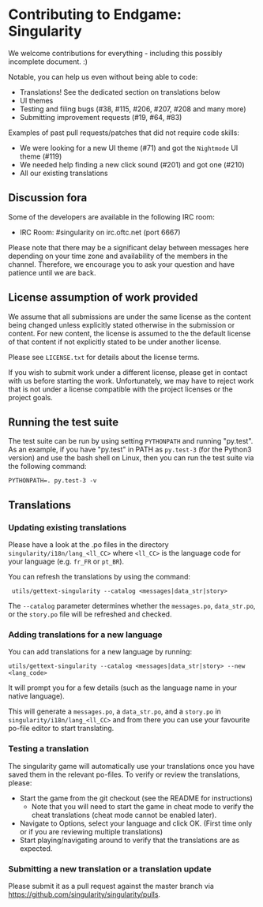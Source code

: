 # Contributing to Endgame: Singularity

We welcome contributions for everything - including this possibly
incomplete document.  :)

Notable, you can help us even without being able to code:

 * Translations! See the dedicated section on translations below
 * UI themes
 * Testing and filing bugs (#38, #115, #206, #207, #208 and many more)
 * Submitting improvement requests (#19, #64, #83)

Examples of past pull requests/patches that did not require code skills:

 * We were looking for a new UI theme (#71) and got the `Nightmode` UI theme (#119)
 * We needed help finding a new click sound (#201) and got one (#210)
 * All our existing translations

## Discussion fora
Some of the developers are available in the following IRC room:

 * IRC Room: #singularity on irc.oftc.net (port 6667)

Please note that there may be a significant delay between messages here
depending on your time zone and availability of the members in the channel.
Therefore, we encourage you to ask your question and have patience until we
are back.

## License assumption of work provided

We assume that all submissions are under the same license as the
content being changed unless explicitly stated otherwise in the
submission or content.  For new content, the license is assumed
to the the default license of that content if not explicitly
stated to be under another license.

Please see `LICENSE.txt` for details about the license terms.

If you wish to submit work under a different license, please get in
contact with us before starting the work.  Unfortunately, we may have
to reject work that is not under a license compatible with the project
licenses or the project goals.

## Running the test suite

The test suite can be run by using setting `PYTHONPATH` and running
"py.test".  As an example, if you have "py.test" in PATH as
`py.test-3` (for the Python3 version) and use the bash shell on Linux,
then you can run the test suite via the following command:

    PYTHONPATH=. py.test-3 -v

## Translations

### Updating existing translations

Please have a look at the .po files in the directory
`singularity/i18n/lang_<ll_CC>` where `<ll_CC>` is the language code
for your language (e.g. `fr_FR` or `pt_BR`).

You can refresh the translations by using the command:

     utils/gettext-singularity --catalog <messages|data_str|story>

The `--catalog` parameter determines whether the `messages.po`, `data_str.po`,
or the `story.po` file will be refreshed and checked.

### Adding translations for a new language

You can add translations for a new language by running:

    utils/gettext-singularity --catalog <messages|data_str|story> --new <lang_code>

It will prompt you for a few details (such as the language name in
your native language).

This will generate a `messages.po`, a `data_str.po`, and a `story.po` in
`singularity/i18n/lang_<ll_CC>` and from there you can use your
favourite po-file editor to start translating.

### Testing a translation

The singularity game will automatically use your translations once you
have saved them in the relevant po-files.  To verify or review the
translations, please:

 * Start the game from the git checkout (see the README for
   instructions)
     * Note that you will need to start the game in cheat mode to verify
       the cheat translations (cheat mode cannot be enabled later).
 * Navigate to Options, select your language and click OK.  (First
   time only or if you are reviewing multiple translations)
 * Start playing/navigating around to verify that the translations are
   as expected.

### Submitting a new translation or a translation update

Please submit it as a pull request against the master branch via
https://github.com/singularity/singularity/pulls.
